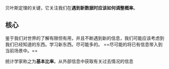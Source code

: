 贝叶斯定理的关键，它关注我们在**遇到新数据时应该如何调整概率**。

## 核心
鉴于我们对世界的了解有限但有用，并且不断遇到新的信息，我们可能应该考虑到我们已经知道的东西。学习新东西。尽可能多的。
==尽可能的将已有信息带入到当前场景中。==


统计学家称之为**基本比率**。从外部信息中获取有关过去情况的信息
